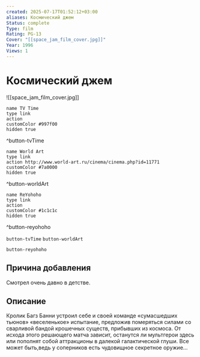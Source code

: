```yaml
---
created: 2025-07-17T01:52:12+03:00
aliases: Космический джем
Status: complete
Type: film
Rating: PG-13
Cover: "[[space_jam_film_cover.jpg]]"
Year: 1996
Views: 1
---
```


# Космический джем

![[space_jam_film_cover.jpg]]


```button
name TV Time
type link
action 
customColor #997f00
hidden true
```
^button-tvTime

```button
name World Art
type link
action http://www.world-art.ru/cinema/cinema.php?id=11771
customColor #7a0000
hidden true
```
^button-worldArt

```button
name ReYohoho
type link
action 
customColor #1c1c1c
hidden true
```
^button-reyohoho



`button-tvTime` `button-worldArt`

`button-reyohoho`

## Причина добавления

Смотрел очень давно в детстве.


## Описание

Кролик Багз Банни устроил себе и своей команде «сумасшедших тьюнов» «веселенькое» испытание, предложив померяться силами со сварливой бандой крошечных существ, прибывших из космоса. От исхода этого решающего матча зависит, останутся ли мультгерои здесь или пополнят собой аттракционы в далекой галактической глуши. Все может быть,ведь у соперников есть чудовищное секретное оружие...

